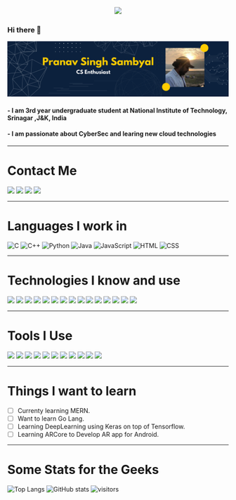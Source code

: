 <p align='center'><img src="https://github-readme-quotes.herokuapp.com/quote?theme=dark" /><p/>

### Hi there 👋
![](banner.png)
#### - I am 3rd year undergraduate student at National Institute of Technology, Srinagar ,J&K, India
#### - I am passionate about CyberSec and learing new cloud technologies
<hr>

# Contact Me
[![](https://img.shields.io/badge/LinkedIn-0077B5?style=for-the-badge&logo=linkedin&logoColor=white)](https://www.linkedin.com/in/pranav-sambyal-5b85831b6/)
[![](https://img.shields.io/badge/Gmail-D14836?style=for-the-badge&logo=gmail&logoColor=white)](mailto:singhsambyalpranav@gmail.com)
[![](https://img.shields.io/badge/Telegram-2CA5E0?style=for-the-badge&logo=telegram&logoColor=white)](https://t.me/pranavsambyal)
[![](https://img.shields.io/badge/Discord-7289DA?style=for-the-badge&logo=discord&logoColor=white)](https://discord.com/users/339836075981799424)

<hr>

# Languages I work in

![C](https://img.shields.io/badge/C-00599C?style=for-the-badge&logo=c&logoColor=white)
![C++](https://img.shields.io/badge/C%2B%2B-00599C?style=for-the-badge&logo=c%2B%2B&logoColor=white)
![Python](https://img.shields.io/badge/Python-FFD43B?style=for-the-badge&logo=python&logoColor=darkgreen)
![Java](https://img.shields.io/badge/Java-ED8B00?style=for-the-badge&logo=java&logoColor=white)
![JavaScript](https://img.shields.io/badge/JavaScript-323330?style=for-the-badge&logo=javascript&logoColor=F7DF1E)
![HTML](https://img.shields.io/badge/HTML5-E34F26?style=for-the-badge&logo=html5&logoColor=white)
![CSS](https://img.shields.io/badge/CSS3-1572B6?style=for-the-badge&logo=css3&logoColor=white)

<hr>

# Technologies I know and use
![](https://img.shields.io/badge/Bootstrap-563D7C?style=for-the-badge&logo=bootstrap&logoColor=white)
![](https://img.shields.io/badge/conda-342B029.svg?&style=for-the-badge&logo=anaconda&logoColor=white)
![](https://img.shields.io/badge/Docker-2CA5E0?style=for-the-badge&logo=docker&logoColor=white)
![](https://img.shields.io/badge/Flask-000000?style=for-the-badge&logo=flask&logoColor=white)
![](https://img.shields.io/badge/Jupyter-F37626.svg?&style=for-the-badge&logo=Jupyter&logoColor=white)
![](https://img.shields.io/badge/Material%20UI-007FFF?style=for-the-badge&logo=mui&logoColor=white)
![](https://img.shields.io/badge/Markdown-000000?style=for-the-badge&logo=markdown&logoColor=white)
![](https://img.shields.io/badge/json-5E5C5C?style=for-the-badge&logo=json&logoColor=white)
![](https://img.shields.io/badge/npm-CB3837?style=for-the-badge&logo=npm&logoColor=white)
![](https://img.shields.io/badge/OpenCV-27338e?style=for-the-badge&logo=OpenCV&logoColor=white)
![](https://img.shields.io/badge/OpenGL-FFFFFF?style=for-the-badge&logo=opengl)
![](https://img.shields.io/badge/MySQL-005C84?style=for-the-badge&logo=mysql&logoColor=white)
![](https://img.shields.io/badge/SQLite-07405E?style=for-the-badge&logo=sqlite&logoColor=white)
![](https://img.shields.io/badge/Heroku-430098?style=for-the-badge&logo=heroku&logoColor=white)
![](https://img.shields.io/badge/Netlify-00C7B7?style=for-the-badge&logo=netlify&logoColor=white)

<hr>

# Tools I Use
![](https://img.shields.io/badge/Visual_Studio_Code-0078D4?style=for-the-badge&logo=visual%20studio%20code&logoColor=white)
![](https://img.shields.io/badge/Visual_Studio-5C2D91?style=for-the-badge&logo=visual%20studio&logoColor=white)
![](https://img.shields.io/badge/PyCharm-000000.svg?&style=for-the-badge&logo=PyCharm&logoColor=white)
![](https://img.shields.io/badge/IntelliJIDEA-000000.svg?style=for-the-badge&logo=intellij-idea&logoColor=white)
![](https://img.shields.io/badge/Colab-F9AB00?style=for-the-badge&logo=googlecolab&color=525252)
![](https://img.shields.io/badge/Android_Studio-3DDC84?style=for-the-badge&logo=android-studio&logoColor=white)
![](https://img.shields.io/badge/Windows-0078D6?style=for-the-badge&logo=windows&logoColor=white)
![](https://img.shields.io/badge/Pop!_OS-48B9C7?style=for-the-badge&logo=Pop!_OS&logoColor=white)
![](https://img.shields.io/badge/GIT-E44C30?style=for-the-badge&logo=git&logoColor=white)
![](https://img.shields.io/badge/windows%20terminal-4D4D4D?style=for-the-badge&logo=windows%20terminal&logoColor=white)
![](https://img.shields.io/badge/Google_chrome-4285F4?style=for-the-badge&logo=Google-chrome&logoColor=white)
![]()

<hr>

# Things I want to learn
- [ ] Currenty learning MERN.
- [ ] Want to learn Go Lang.
- [ ] Learning DeepLearning using Keras on top of Tensorflow.
- [ ] Learning ARCore to Develop AR app for Android.  

<hr>

# Some Stats for the Geeks

![Top Langs](https://github-readme-stats.vercel.app/api/top-langs/?username=pranavsambyal)
![GitHub stats](https://github-readme-stats.vercel.app/api?username=pranavsambyal&show_icons=true)
![visitors](https://visitor-badge.laobi.icu/badge?page_id=page.id)
